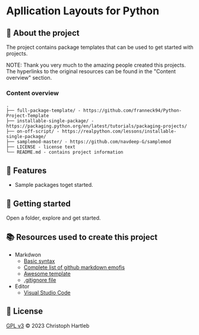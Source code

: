 # Apllication Layouts for Python

## :newspaper: About the project

The project contains package templates that can be used to get started with projects.

NOTE: Thank you very much to the amazing people created this projects. The hyperlinks to the original resources can be found in the "Content overview" section.

### Content overview

    .
    ├── full-package-template/ - https://github.com/franneck94/Python-Project-Template
    ├── installable-single-package/ - https://packaging.python.org/en/latest/tutorials/packaging-projects/
    ├── on-off-script/ - https://realpython.com/lessons/installable-single-package/
    ├── samplemod-master/ - https://github.com/navdeep-G/samplemod
    ├── LICENSE - license text
    └── README.md - contains project information

## :notebook: Features

* Sample packages toget started.

## :runner: Getting started

Open a folder, explore and get started.

## :books: Resources used to create this project

* Markdwon
  * [Basic syntax](https://www.markdownguide.org/basic-syntax/)
  * [Complete list of github markdown emofis](https://dev.to/nikolab/complete-list-of-github-markdown-emoji-markup-5aia)
  * [Awesome template](http://github.com/Human-Activity-Recognition/blob/main/README.md)
  * [.gitignore file](https://git-scm.com/docs/gitignore)
* Editor
  * [Visual Studio Code](https://code.visualstudio.com/)

## :bookmark: License

[GPL v3](https://www.gnu.org/licenses/gpl-3.0.txt) :copyright: 2023 Christoph Hartleb
